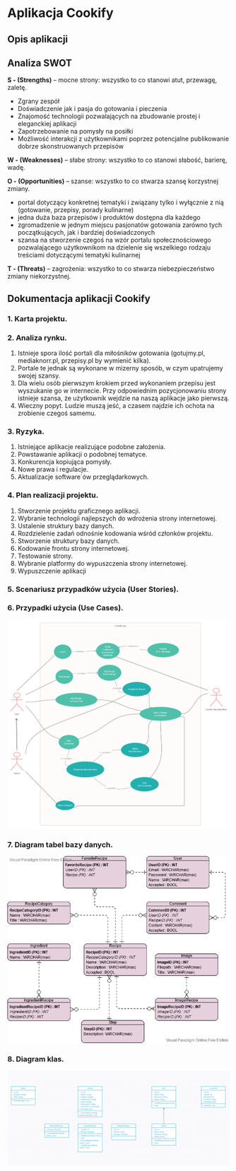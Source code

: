 # Aplikacja Cookify

## Opis aplikacji

## Analiza SWOT

**S - (Strengths)** – mocne strony: wszystko to co stanowi atut, przewagę, zaletę.

 - Zgrany zespół
 - Doświadczenie jak i pasja do gotowania i pieczenia
 - Znajomość technologii pozwalających na zbudowanie prostej i eleganckiej aplikacji
 - Zapotrzebowanie na pomysły na posiłki
 - Możliwość interakcji z użytkownikami poprzez potencjalne publikowanie dobrze skonstruowanych przepisów

**W - (Weaknesses)** – słabe strony: wszystko to co stanowi słabość, barierę, wadę.
    
**O - (Opportunities)** – szanse: wszystko to co stwarza szansę korzystnej zmiany.

 - portal dotyczący konkretnej tematyki i związany tylko i wyłącznie z nią (gotowanie, przepisy, porady kulinarne)
 - jedna duża baza przepisów i produktów dostępna dla każdego
 - zgromadzenie w jednym miejscu pasjonatów gotowania zarówno tych początkujących, jak i bardziej doświadczonych
 - szansa na stworzenie czegoś na wzór portalu społecznościowego pozwalającego użytkownikom na dzielenie się wszelkiego rodzaju treściami dotyczącymi tematyki kulinarnej

**T - (Threats)** – zagrożenia: wszystko to co stwarza niebezpieczeństwo zmiany niekorzystnej.

## Dokumentacja aplikacji Cookify

### 1. Karta projektu.

### 2. Analiza rynku.

1. Istnieje spora ilość portali dla miłośników gotowania (gotujmy.pl, mediaknorr.pl, przepisy.pl by wymienić kilka).
2. Portale te jednak są wykonane w mizerny sposób, w czym upatrujemy swojej szansy.
3. Dla wielu osób pierwszym krokiem przed wykonaniem przepisu jest wyszukanie go w internecie. Przy odpowiednim pozycjonowaniu strony istnieje szansa, że użytkownik wejdzie na naszą aplikacje jako pierwszą.
4. Wieczny popyt. Ludzie muszą jeść, a czasem najdzie ich ochota na zrobienie czegoś samemu.

### 3. Ryzyka.

1. Istniejące aplikacje realizujące podobne założenia.
2. Powstawanie aplikacji o podobnej tematyce.
3. Konkurencja kopiująca pomysły.
4. Nowe prawa i regulacje.
5. Aktualizacje software`ów przeglądarkowych.

### 4. Plan realizacji projektu.
1. Stworzenie projektu graficznego aplikacji.
2. Wybranie technologii najlepszych do wdrożenia strony internetowej.
3. Ustalenie struktury bazy danych.
4. Rozdzielenie zadań odnośnie kodowania wśród członków projektu.
5. Stworzenie struktury bazy danych.
6. Kodowanie frontu strony internetowej.
7. Testowanie strony.
8. Wybranie platformy do wypuszczenia strony internetowej.
9. Wypuszczenie aplikacji

### 5. Scenariusz przypadków użycia (User Stories).

### 6. Przypadki użycia (Use Cases).
![Diagram przypadków użycia](./diagram-przypadkow-uzycia.png)
### 7. Diagram tabel bazy danych.
![Diagram tabel bazy danych](./diagram-bazy-danych.png)
### 8. Diagram klas.
![Diagram klas](./diagram-klas.png)
